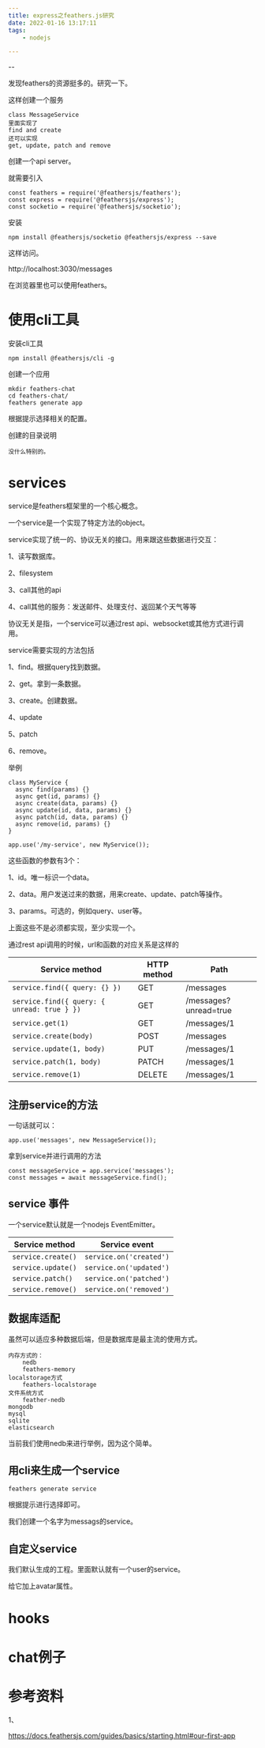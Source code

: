 ```yaml
---
title: express之feathers.js研究
date: 2022-01-16 13:17:11
tags:
	- nodejs

---
```


--

发现feathers的资源挺多的。研究一下。

这样创建一个服务

```
class MessageService 
里面实现了
find and create 
还可以实现
get, update, patch and remove
```

创建一个api server。

就需要引入

```
const feathers = require('@feathersjs/feathers');
const express = require('@feathersjs/express');
const socketio = require('@feathersjs/socketio');
```

安装

```
npm install @feathersjs/socketio @feathersjs/express --save
```

这样访问。

http://localhost:3030/messages

在浏览器里也可以使用feathers。

# 使用cli工具

安装cli工具

```
npm install @feathersjs/cli -g
```

创建一个应用

```
mkdir feathers-chat
cd feathers-chat/
feathers generate app
```

根据提示选择相关的配置。

创建的目录说明

```
没什么特别的。
```

# services

service是feathers框架里的一个核心概念。

一个service是一个实现了特定方法的object。

service实现了统一的、协议无关的接口。用来跟这些数据进行交互：

1、读写数据库。

2、filesystem

3、call其他的api

4、call其他的服务：发送邮件、处理支付、返回某个天气等等

协议无关是指，一个service可以通过rest api、websocket或其他方式进行调用。

service需要实现的方法包括

1、find。根据query找到数据。

2、get。拿到一条数据。

3、create。创建数据。

4、update

5、patch

6、remove。

举例

```
class MyService {
  async find(params) {}
  async get(id, params) {}
  async create(data, params) {}
  async update(id, data, params) {}
  async patch(id, data, params) {}
  async remove(id, params) {}
}

app.use('/my-service', new MyService());

```

这些函数的参数有3个：

1、id。唯一标识一个data。

2、data。用户发送过来的数据，用来create、update、patch等操作。

3、params。可选的，例如query、user等。

上面这些不是必须都实现，至少实现一个。

通过rest api调用的时候，url和函数的对应关系是这样的

| Service method                              | HTTP method | Path                  |
| ------------------------------------------- | ----------- | --------------------- |
| `service.find({ query: {} })`               | GET         | /messages             |
| `service.find({ query: { unread: true } })` | GET         | /messages?unread=true |
| `service.get(1)`                            | GET         | /messages/1           |
| `service.create(body)`                      | POST        | /messages             |
| `service.update(1, body)`                   | PUT         | /messages/1           |
| `service.patch(1, body)`                    | PATCH       | /messages/1           |
| `service.remove(1)`                         | DELETE      | /messages/1           |

## 注册service的方法

一句话就可以：

```
app.use('messages', new MessageService());
```



拿到service并进行调用的方法

```
const messageService = app.service('messages');
const messages = await messageService.find();
```

## service 事件

一个service默认就是一个nodejs EventEmitter。

| Service method     | Service event           |
| ------------------ | ----------------------- |
| `service.create()` | `service.on('created')` |
| `service.update()` | `service.on('updated')` |
| `service.patch()`  | `service.on('patched')` |
| `service.remove()` | `service.on('removed')` |

## 数据库适配

虽然可以适应多种数据后端，但是数据库是最主流的使用方式。

```
内存方式的：
	nedb
	feathers-memory
localstorage方式
	feathers-localstorage
文件系统方式
	feather-nedb
mongodb
mysql
sqlite
elasticsearch
```

当前我们使用nedb来进行举例，因为这个简单。

## 用cli来生成一个service

```
feathers generate service
```

根据提示进行选择即可。

我们创建一个名字为messags的service。

## 自定义service

我们默认生成的工程。里面默认就有一个user的service。

给它加上avatar属性。



# hooks



# chat例子



# 参考资料

1、

https://docs.feathersjs.com/guides/basics/starting.html#our-first-app
